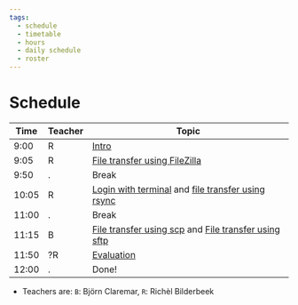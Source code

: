 ```yaml
---
tags:
  - schedule
  - timetable
  - hours
  - daily schedule
  - roster
---
```


# Schedule

Time  |Teacher|Topic
------|-------|-------------------------------------------------
9:00  |R      |[Intro](sessions/intro.md)
9:05  |R      |[File transfer using FileZilla](sessions/filezilla/README.md)
9:50  |.      |Break
10:05 |R      |[Login with terminal](sessions/login_terminal/README.md) and [file transfer using rsync](sessions/rsync/README.md)
11:00 |.      |Break
11:15 |B      |[File transfer using scp](sessions/scp.md) and [File transfer using sftp](sessions/sftp.md)
11:50 |?R     |[Evaluation](evaluation.md)
12:00 |.      |Done!

- Teachers are: `B`: Björn Claremar, `R`: Richèl Bilderbeek
